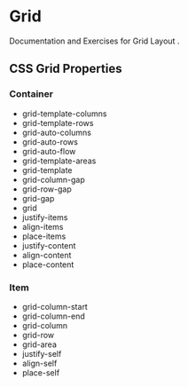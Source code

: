 # Grid
Documentation and Exercises for Grid Layout .

<h2>CSS Grid Properties</h2>
<h3>Container</h3>
<ul>
  <li>grid-template-columns</li>
  <li>grid-template-rows</li>
  <li>grid-auto-columns</li>
  <li>grid-auto-rows</li>
  <li>grid-auto-flow</li>
  <li>grid-template-areas</li>
  <li>grid-template</li>
  <li>grid-column-gap</li>
  <li>grid-row-gap</li>
  <li>grid-gap</li>
  <li>grid</li>
  <li>justify-items</li>
  <li>align-items</li>
  <li>place-items</li>
  <li>justify-content</li>
  <li>align-content</li>
  <li>place-content</li>
</ul>
<h3>Item</h3>
<ul>
  <li>grid-column-start</li>
  <li>grid-column-end</li>
  <li>grid-column</li>
  <li>grid-row</li>
  <li>grid-area</li>
  <li>justify-self</li>
  <li>align-self</li>
  <li>place-self</li>
</ul>
